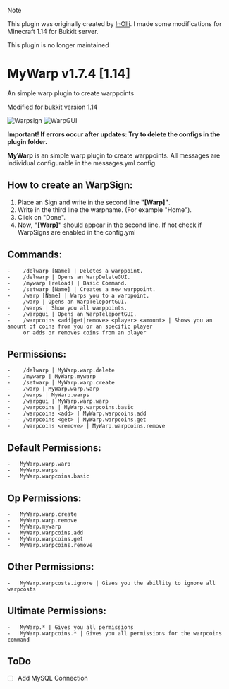 >[!NOTE]
>This plugin was originally created by [InOlli](https://github.com/ImOlli).
>I made some modifications for Minecraft 1.14 for Bukkit server.
>
>This plugin is no longer maintained

# MyWarp v1.7.4 [1.14]
An simple warp plugin to create warppoints

Modified for bukkit version 1.14 

![Warpsign](https://proxy.spigotmc.org/a5e1c11fb598ab1499e518976d52819a1126dcfa?url=http%3A%2F%2FIMOlli.de%2FMyWarp%2Fimage1.png)
![WarpGUI](https://proxy.spigotmc.org/5b9e121ccae31d914e1a4e0bf4a9024fce4f3098?url=http%3A%2F%2Fwww.ImOlli.de%2FMyWarp%2Fimage2.png)

**Important! If errors occur after updates: Try to delete the configs in the plugin folder.**
 
**MyWarp** is an simple warp plugin to create warppoints. All messages are individual configurable in the messages.yml config.

## How to create an WarpSign:
  1. Place an Sign and write in the second line **"[Warp]"**.
  2. Write in the third line the warpname. (For example "Home").
  3. Click on "Done".
  4. Now, **"[Warp]"** should appear in the second line. If not check if WarpSigns are enabled in the config.yml

## Commands:
	-    /delwarp [Name] | Deletes a warppoint.
	-    /delwarp | Opens an WarpDeleteGUI.
	-    /mywarp [reload] | Basic Command.
	-    /setwarp [Name] | Creates a new warppoint.
	-    /warp [Name] | Warps you to a warppoint.
	-    /warp | Opens an WarpTeleportGUI.
	-    /warps | Show you all warppoints.
	-    /warpgui | Opens an WarpTeleportGUI.
	-    /warpcoins <add|get|remove> <player> <amount> | Shows you an amount of coins from you or an specific player
	     or adds or removes coins from an player

## Permissions:
	-    /delwarp | MyWarp.warp.delete
	-    /mywarp | MyWarp.mywarp
	-    /setwarp | MyWarp.warp.create
	-    /warp | MyWarp.warp.warp
	-    /warps | MyWarp.warps
	-    /warpgui | MyWarp.warp.warp
	-    /warpcoins | MyWarp.warpcoins.basic
	-    /warpcoins <add> | MyWarp.warpcoins.add
	-    /warpcoins <get> | MyWarp.warpcoins.get
	-    /warpcoins <remove> | MyWarp.warpcoins.remove

## Default Permissions:
    -   MyWarp.warp.warp
    -   MyWarp.warps
    -   MyWarp.warpcoins.basic

## Op Permissions:
  	-   MyWarp.warp.create
  	-   MyWarp.warp.remove
  	-   MyWarp.mywarp
  	-   MyWarp.warpcoins.add
  	-   MyWarp.warpcoins.get
  	-   MyWarp.warpcoins.remove

## Other Permissions:
    -   MyWarp.warpcosts.ignore | Gives you the abillity to ignore all warpcosts

## Ultimate Permissions:
  	-   MyWarp.* | Gives you all permissions
  	-   MyWarp.warpcoins.* | Gives you all permissions for the warpcoins command

## ToDo
- [ ] Add MySQL Connection
